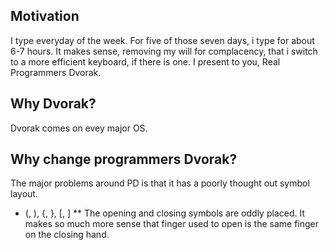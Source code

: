 ## Motivation
I type everyday of the week.  For five of those seven days, i type for about 6-7 hours.
It makes sense, removing my will for complacency, that i switch to a more efficient keyboard, if there is one.
I present to you, Real Programmers Dvorak.

## Why Dvorak?
Dvorak comes on evey major OS.

## Why change programmers Dvorak?
The major problems around PD is that it has a poorly thought out symbol layout.

* (, ), {, }, [, ]
** The opening and closing symbols are oddly placed.  It makes so much more sense that finger used to open is the same finger on the closing hand.


